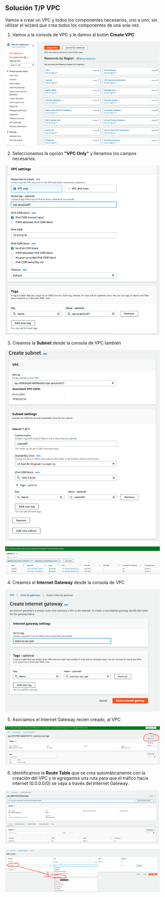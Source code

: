 ## Solución T/P VPC

Vamos a crear un VPC y todos los componentes necesarios, uno a uno, sin utilizar el wizard que crea todos los componentes de una sola vez.

1. Vamos a la consola de VPC y le damos al botón **Create VPC**.

<p align = "center">
<img src = "../../../../Extras/Imagenes/labNetworking/vpc/vpc01.png">
</p>

2. Seleccionamos la opción **"VPC Only"** y llenamos los campos necesarios.

<p align = "center">
<img src = "../../../../Extras/Imagenes/labNetworking/vpc/vpc02.png">
</p>

3. Creamos la **Subnet** desde la consola de VPC también

<p align = "center">
<img src = "../../../../Extras/Imagenes/labNetworking/vpc/vpc03.png">
</p>

<p align = "center">
<img src = "../../../../Extras/Imagenes/labNetworking/vpc/vpc04.png">
</p>

4. Creamos el **Internet Gateway** desde la consola de VPC

<p align = "center">
<img src = "../../../../Extras/Imagenes/labNetworking/vpc/vpc05.png">
</p>

5. Asociamos el Internet Gateway recién creado, al VPC

<p align = "center">
<img src = "../../../../Extras/Imagenes/labNetworking/vpc/vpc06.png">
</p>

6. Identificamos la **Route Table** que se crea automáticamente con la creación del VPC y le agregamos una ruta para que el tráfico hacia internet (0.0.0.0/0) se vaya a través del Internet Gateway.

<p align = "center">
<img src = "../../../../Extras/Imagenes/labNetworking/vpc/vpc07.png">
</p>

<p align = "center">
<img src = "../../../../Extras/Imagenes/labNetworking/vpc/vpc08.png">
</p>